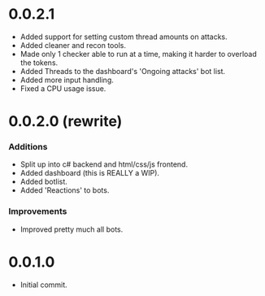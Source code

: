 # 0.0.2.1

- Added support for setting custom thread amounts on attacks.
- Added cleaner and recon tools.
- Made only 1 checker able to run at a time, making it harder to 
overload the tokens.
- Added Threads to the dashboard's 'Ongoing attacks' bot list.
- Added more input handling.
- Fixed a CPU usage issue.



# 0.0.2.0 (rewrite)

### Additions
- Split up into c# backend and html/css/js frontend.
- Added dashboard (this is REALLY a WIP).
- Added botlist.
- Added 'Reactions' to bots.

### Improvements
- Improved pretty much all bots.



# 0.0.1.0
- Initial commit.
